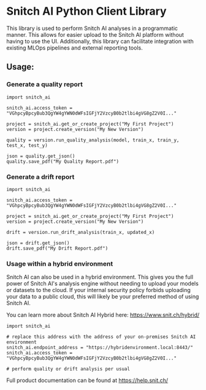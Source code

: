 # Snitch AI Python Client Library

This library is used to perform Snitch AI analyses in a programmatic manner. This allows for easier upload
to the Snitch AI platform without having to use the UI. Additionally, this library can facilitate integration
with existing MLOps pipelines and external reporting tools.

## Usage:

### Generate a quality report

```
import snitch_ai

snitch_ai.access_token = "VGhpcyBpcyBub3QgYW4gYWN0dWFsIGFjY2VzcyB0b2tlbi4gVG8gZ2V0I..."

project = snitch_ai.get_or_create_project("My First Project")
version = project.create_version("My New Version")

quality = version.run_quality_analysis(model, train_x, train_y, test_x, test_y)

json = quality.get_json()
quality.save_pdf("My Quality Report.pdf")
```

### Generate a drift report

```
import snitch_ai

snitch_ai.access_token = "VGhpcyBpcyBub3QgYW4gYWN0dWFsIGFjY2VzcyB0b2tlbi4gVG8gZ2V0I..."

project = snitch_ai.get_or_create_project("My First Project")
version = project.create_version("My New Version")

drift = version.run_drift_analysis(train_x, updated_x)

json = drift.get_json()
drift.save_pdf("My Drift Report.pdf")
```

### Usage within a hybrid environment

Snitch AI can also be used in a hybrid environment. This gives you the full power of Snitch AI's analysis
engine without needing to upload your models or datasets to the cloud. If your internal security policy
forbids uploading your data to a public cloud, this will likely be your preferred method of using Snitch AI.

You can learn more about Snitch AI Hybrid here: https://www.snit.ch/hybrid/
```
import snitch_ai

# replace this address with the address of your on-premises Snitch AI environment
snitch_ai.endpoint_address = "https://hybridenvironment.local:8443/"
snitch_ai.access_token = "VGhpcyBpcyBub3QgYW4gYWN0dWFsIGFjY2VzcyB0b2tlbi4gVG8gZ2V0I..."

# perform quality or drift analysis per usual

```

Full product documentation can be found at https://help.snit.ch/